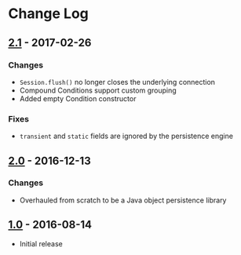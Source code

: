 # Change Log

## [2.1] - 2017-02-26
### Changes
* `Session.flush()` no longer closes the underlying connection
* Compound Conditions support custom grouping
* Added empty Condition constructor

### Fixes
* `transient` and `static` fields are ignored by the persistence engine


## [2.0] - 2016-12-13
### Changes
* Overhauled from scratch to be a Java object persistence library


## [1.0] - 2016-08-14
* Initial release

[2.1]: https://github.com/kkorolyov/SQLOb/releases/tag/v2.1
[2.0]: https://github.com/kkorolyov/SQLOb/releases/tag/v2.0
[1.0]: https://github.com/kkorolyov/SQLOb/releases/tag/1.0
